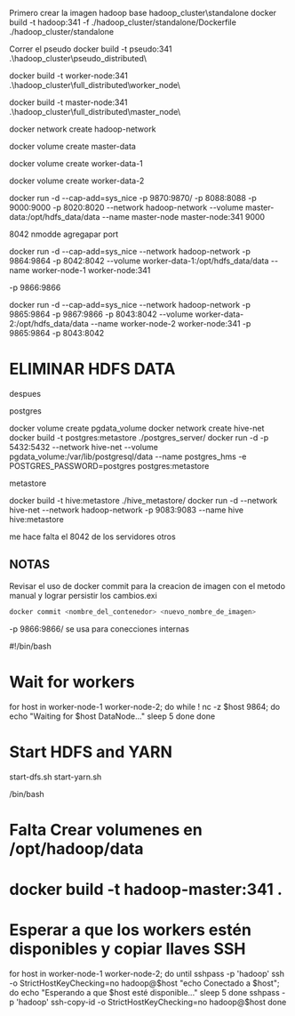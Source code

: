 Primero crear la imagen hadoop base
hadoop_cluster\standalone
docker build -t hadoop:341 -f ./hadoop_cluster/standalone/Dockerfile ./hadoop_cluster/standalone

Correr el pseudo
docker build -t pseudo:341 .\hadoop_cluster\pseudo_distributed\

docker build -t worker-node:341 .\hadoop_cluster\full_distributed\worker_node\

docker build -t master-node:341 .\hadoop_cluster\full_distributed\master_node\

docker network create hadoop-network

docker volume create master-data

docker volume create worker-data-1

docker volume create worker-data-2

docker run -d --cap-add=sys_nice -p 9870:9870/ -p 8088:8088 -p 9000:9000 -p 8020:8020 --network hadoop-network --volume master-data:/opt/hdfs_data/data --name master-node master-node:341
9000

8042 nmodde agregapar port

docker run -d --cap-add=sys_nice --network hadoop-network -p 9864:9864 -p 8042:8042 --volume worker-data-1:/opt/hdfs_data/data --name worker-node-1 worker-node:341

-p 9866:9866

docker run -d --cap-add=sys_nice --network hadoop-network -p 9865:9864 -p 9867:9866 -p 8043:8042 --volume worker-data-2:/opt/hdfs_data/data --name worker-node-2 worker-node:341
-p 9865:9864
-p 8043:8042

# ELIMINAR HDFS DATA

despues

postgres

docker volume create pgdata_volume
docker network create hive-net
docker build -t postgres:metastore ./postgres_server/
docker run -d -p 5432:5432 --network hive-net --volume pgdata_volume:/var/lib/postgresql/data --name postgres_hms -e POSTGRES_PASSWORD=postgres postgres:metastore

metastore

docker build -t hive:metastore ./hive_metastore/
docker run -d --network hive-net --network hadoop-network -p 9083:9083 --name hive hive:metastore

me hace falta el 8042 de los servidores otros

## NOTAS

Revisar el uso de docker commit para la creacion de imagen con el metodo manual y lograr persistir los cambios.exi

```bash
docker commit <nombre_del_contenedor> <nuevo_nombre_de_imagen>
```

-p 9866:9866/ se usa para conecciones internas

#!/bin/bash

# Wait for workers

for host in worker-node-1 worker-node-2; do
while ! nc -z $host 9864; do
echo "Waiting for $host DataNode..."
sleep 5
done
done

# Start HDFS and YARN

start-dfs.sh
start-yarn.sh

/bin/bash

# Falta Crear volumenes en /opt/hadoop/data

# docker build -t hadoop-master:341 .

# Esperar a que los workers estén disponibles y copiar llaves SSH

for host in worker-node-1 worker-node-2; do
until sshpass -p 'hadoop' ssh -o StrictHostKeyChecking=no hadoop@$host "echo Conectado a $host"; do
    echo "Esperando a que $host esté disponible..."
    sleep 5
  done
  sshpass -p 'hadoop' ssh-copy-id -o StrictHostKeyChecking=no hadoop@$host
done
